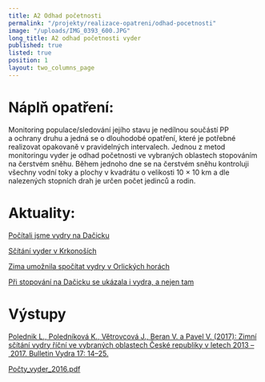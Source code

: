 ```yaml
---
title: A2 Odhad početnosti
permalink: "/projekty/realizace-opatreni/odhad-pocetnosti"
image: "/uploads/IMG_0393_600.JPG"
long_title: A2 odhad početnosti vyder
published: true
listed: true
position: 1
layout: two_columns_page
---
```

# Náplň opatření:

Monitoring populace/sledování jejího stavu je nedílnou součástí PP
a ochrany druhu a jedná se o dlouhodobé opatření, které je potřebné
realizovat opakovaně v pravidelných intervalech. Jednou z metod
monitoringu vyder je odhad početnosti ve vybraných oblastech stopováním
na čerstvém sněhu. Během jednoho dne se na čerstvém sněhu kontroluji
všechny vodní toky a plochy v kvadrátu o velikosti 10 × 10 km a dle
nalezených stopních drah je určen počet jedinců a rodin.

# Aktuality:

[Počítali jsme vydry na Dačicku](/news/pocitali-jsme-vydry-na-dacicku)

[Sčítání vyder v Krkonoších](/news/scitani-vyder-v-krkonosich)

[Zima umožnila spočítat vydry v Orlických
horách](/news/zima-umoznila-spocitat-vydry-v-orlickych-horach)

[Při stopování na Dačicku se ukázala i vydra, a nejen
tam](/news/pri-stopovani-na-dacicku-se-ukazala-i-vydra)

# Výstupy

[Polednik L., Poledníková K., Větrovcová J., Beran V. a Pavel V. (2017):
Zimní sčítání vydry říční ve vybraných oblastech České republiky
v letech 2013 – 2017. Bulletin Vydra 17:
14–25.](/uploads/Polednik_etal_14_25.pdf)

[Počty_vyder_2016.pdf](/uploads/Po_ty_vyder_2016.pdf)
